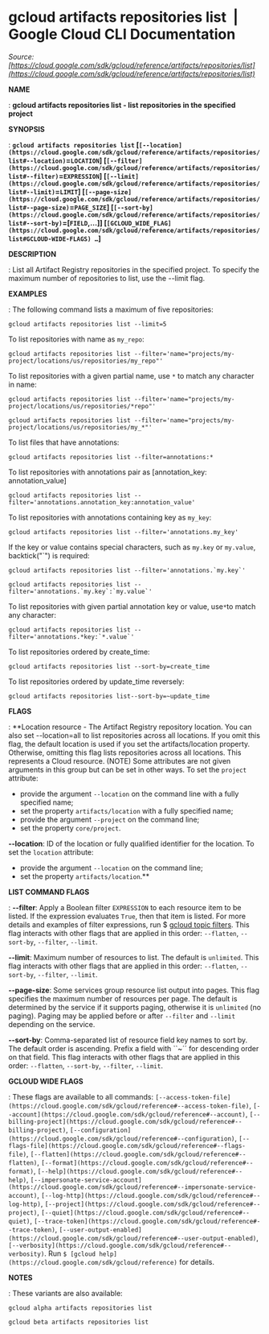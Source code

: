 # gcloud artifacts repositories list  |  Google Cloud CLI Documentation

*Source: [https://cloud.google.com/sdk/gcloud/reference/artifacts/repositories/list](https://cloud.google.com/sdk/gcloud/reference/artifacts/repositories/list)*

**NAME**

: **gcloud artifacts repositories list - list repositories in the specified project**

**SYNOPSIS**

: **`gcloud artifacts repositories list` [`[--location](https://cloud.google.com/sdk/gcloud/reference/artifacts/repositories/list#--location)`=`LOCATION`] [`[--filter](https://cloud.google.com/sdk/gcloud/reference/artifacts/repositories/list#--filter)`=`EXPRESSION`] [`[--limit](https://cloud.google.com/sdk/gcloud/reference/artifacts/repositories/list#--limit)`=`LIMIT`] [`[--page-size](https://cloud.google.com/sdk/gcloud/reference/artifacts/repositories/list#--page-size)`=`PAGE_SIZE`] [`[--sort-by](https://cloud.google.com/sdk/gcloud/reference/artifacts/repositories/list#--sort-by)`=[`FIELD`,…]] [`[GCLOUD_WIDE_FLAG](https://cloud.google.com/sdk/gcloud/reference/artifacts/repositories/list#GCLOUD-WIDE-FLAGS) …`]**

**DESCRIPTION**

: List all Artifact Registry repositories in the specified project.
To specify the maximum number of repositories to list, use the --limit flag.

**EXAMPLES**

: The following command lists a maximum of five repositories:

```
gcloud artifacts repositories list --limit=5
```

To list repositories with name as `my_repo`:

```
gcloud artifacts repositories list --filter='name="projects/my-project/locations/us/repositories/my_repo"'
```

To list repositories with a given partial name, use `*` to match any
character in name:

```
gcloud artifacts repositories list --filter='name="projects/my-project/locations/us/repositories/*repo"'
```

```
gcloud artifacts repositories list --filter='name="projects/my-project/locations/us/repositories/my_*"'
```

To list files that have annotations:

```
gcloud artifacts repositories list --filter=annotations:*
```

To list repositories with annotations pair as [annotation_key: annotation_value]

```
gcloud artifacts repositories list --filter='annotations.annotation_key:annotation_value'
```

To list repositories with annotations containing key as `my_key`:

```
gcloud artifacts repositories list --filter='annotations.my_key'
```

If the key or value contains special characters, such as `my.key` or
`my.value`, backtick("`") is required:

```
gcloud artifacts repositories list --filter='annotations.`my.key`'
```

```
gcloud artifacts repositories list --filter='annotations.`my.key`:`my.value`'
```

To list repositories with given partial annotation key or value, use`*`to match any character:

```
gcloud artifacts repositories list --filter='annotations.*key:`*.value`'
```

To list repositories ordered by create_time:

```
gcloud artifacts repositories list --sort-by=create_time
```

To list repositories ordered by update_time reversely:

```
gcloud artifacts repositories list--sort-by=~update_time
````

**FLAGS**

: **Location resource - The Artifact Registry repository location. You can also set
--location=all to list repositories across all locations. If you omit this flag,
the default location is used if you set the artifacts/location property.
Otherwise, omitting this flag lists repositories across all locations. This
represents a Cloud resource. (NOTE) Some attributes are not given arguments in
this group but can be set in other ways.
To set the `project` attribute:

- provide the argument `--location` on the command line with a fully
specified name;
- set the property `artifacts/location` with a fully specified name;
- provide the argument `--project` on the command line;
- set the property `core/project`.

**--location**:
ID of the location or fully qualified identifier for the location.
To set the `location` attribute:

- provide the argument `--location` on the command line;
- set the property `artifacts/location`.**

**LIST COMMAND FLAGS**

: **--filter**:
Apply a Boolean filter `EXPRESSION` to each resource item
to be listed. If the expression evaluates `True`, then that item is
listed. For more details and examples of filter expressions, run $ [gcloud topic filters](https://cloud.google.com/sdk/gcloud/reference/topic/filters). This flag
interacts with other flags that are applied in this order:
`--flatten`, `--sort-by`, `--filter`,
`--limit`.

**--limit**:
Maximum number of resources to list. The default is `unlimited`. This
flag interacts with other flags that are applied in this order:
`--flatten`, `--sort-by`, `--filter`,
`--limit`.

**--page-size**:
Some services group resource list output into pages. This flag specifies the
maximum number of resources per page. The default is determined by the service
if it supports paging, otherwise it is `unlimited` (no paging).
Paging may be applied before or after `--filter` and
`--limit` depending on the service.

**--sort-by**:
Comma-separated list of resource field key names to sort by. The default order
is ascending. Prefix a field with ``~´´ for descending order on that
field. This flag interacts with other flags that are applied in this order:
`--flatten`, `--sort-by`, `--filter`,
`--limit`.

**GCLOUD WIDE FLAGS**

: These flags are available to all commands: `[--access-token-file](https://cloud.google.com/sdk/gcloud/reference#--access-token-file)`,
`[--account](https://cloud.google.com/sdk/gcloud/reference#--account)`, `[--billing-project](https://cloud.google.com/sdk/gcloud/reference#--billing-project)`,
`[--configuration](https://cloud.google.com/sdk/gcloud/reference#--configuration)`,
`[--flags-file](https://cloud.google.com/sdk/gcloud/reference#--flags-file)`,
`[--flatten](https://cloud.google.com/sdk/gcloud/reference#--flatten)`, `[--format](https://cloud.google.com/sdk/gcloud/reference#--format)`, `[--help](https://cloud.google.com/sdk/gcloud/reference#--help)`, `[--impersonate-service-account](https://cloud.google.com/sdk/gcloud/reference#--impersonate-service-account)`,
`[--log-http](https://cloud.google.com/sdk/gcloud/reference#--log-http)`,
`[--project](https://cloud.google.com/sdk/gcloud/reference#--project)`, `[--quiet](https://cloud.google.com/sdk/gcloud/reference#--quiet)`, `[--trace-token](https://cloud.google.com/sdk/gcloud/reference#--trace-token)`, `[--user-output-enabled](https://cloud.google.com/sdk/gcloud/reference#--user-output-enabled)`,
`[--verbosity](https://cloud.google.com/sdk/gcloud/reference#--verbosity)`.
Run `$ [gcloud help](https://cloud.google.com/sdk/gcloud/reference)` for details.

**NOTES**

: These variants are also available:

```
gcloud alpha artifacts repositories list
```

```
gcloud beta artifacts repositories list
```